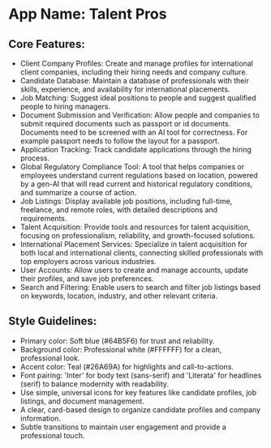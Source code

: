 # **App Name**: Talent Pros

## Core Features:

- Client Company Profiles: Create and manage profiles for international client companies, including their hiring needs and company culture.
- Candidate Database: Maintain a database of professionals with their skills, experience, and availability for international placements.
- Job Matching: Suggest ideal positions to people and suggest qualified people to hiring managers.
- Document Submission and Verification: Allow people and companies to submit required documents such as passport or id documents. Documents need to be screened with an AI tool for correctness. For example passport needs to follow the layout for a passport.
- Application Tracking: Track candidate applications through the hiring process.
- Global Regulatory Compliance Tool: A tool that helps companies or employees understand current regulations based on location, powered by a gen-AI that will read current and historical regulatory conditions, and summarize a course of action.
- Job Listings: Display available job positions, including full-time, freelance, and remote roles, with detailed descriptions and requirements.
- Talent Acquisition: Provide tools and resources for talent acquisition, focusing on professionalism, reliability, and growth-focused solutions.
- International Placement Services: Specialize in talent acquisition for both local and international clients, connecting skilled professionals with top employers across various industries.
- User Accounts: Allow users to create and manage accounts, update their profiles, and save job preferences.
- Search and Filtering: Enable users to search and filter job listings based on keywords, location, industry, and other relevant criteria.

## Style Guidelines:

- Primary color: Soft blue (#64B5F6) for trust and reliability.
- Background color: Professional white (#FFFFFF) for a clean, professional look.
- Accent color: Teal (#26A69A) for highlights and call-to-actions.
- Font pairing: 'Inter' for body text (sans-serif) and 'Literata' for headlines (serif) to balance modernity with readability.
- Use simple, universal icons for key features like candidate profiles, job listings, and document management.
- A clear, card-based design to organize candidate profiles and company information.
- Subtle transitions to maintain user engagement and provide a professional touch.